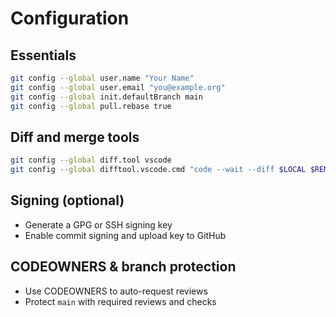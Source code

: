 # Configuration

## Essentials
```bash
git config --global user.name "Your Name"
git config --global user.email "you@example.org"
git config --global init.defaultBranch main
git config --global pull.rebase true
```

## Diff and merge tools
```bash
git config --global diff.tool vscode
git config --global difftool.vscode.cmd "code --wait --diff $LOCAL $REMOTE"
```

## Signing (optional)
- Generate a GPG or SSH signing key
- Enable commit signing and upload key to GitHub

## CODEOWNERS & branch protection
- Use CODEOWNERS to auto-request reviews
- Protect `main` with required reviews and checks
